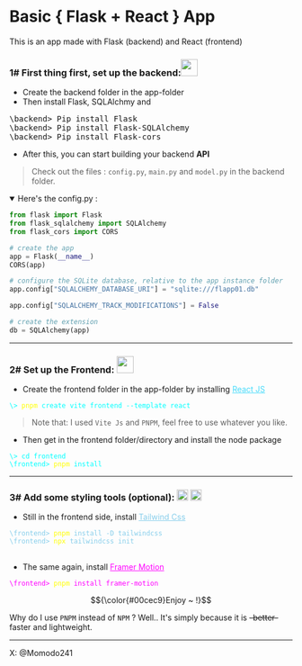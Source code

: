 # Basic { Flask + React } App

<p>This is an app made with Flask (backend) and React (frontend)</p>

<h3>1# First thing first, set up the backend:<img src="https://cdn.jsdelivr.net/gh/devicons/devicon@latest/icons/flask/flask-original.svg" width="30" style="margin-bottom:-7;"/></h3>

- Create the backend folder in the app-folder
- Then install Flask, SQLAlchmy and  


<pre>
\backend> Pip install Flask
\backend> Pip install Flask-SQLAlchemy
\backend> Pip install Flask-cors
</pre>

- After this, you can start building your backend **API**
> Check out the files : `config.py`, `main.py` and `model.py` in the backend folder.

<details open>
<summary>Here's the config.py :</summary>

```python
from flask import Flask
from flask_sqlalchemy import SQLAlchemy
from flask_cors import CORS

# create the app
app = Flask(__name__)
CORS(app)

# configure the SQLite database, relative to the app instance folder
app.config["SQLALCHEMY_DATABASE_URI"] = "sqlite:///flapp01.db"

app.config["SQLALCHEMY_TRACK_MODIFICATIONS"] = False

# create the extension
db = SQLAlchemy(app)
```

</details>

***

<h3>2# Set up the Frontend: <img src="https://cdn.jsdelivr.net/gh/devicons/devicon@latest/icons/react/react-original.svg" width="30" style="margin-bottom:-7;"/></h3>

- Create the frontend folder in the app-folder by installing <a href="https://react.dev/" style="color:#48dbfb">React JS</a> </p>

<pre><code style="color:cyan;">\> <span style="color:yellow;">pnpm</span> create vite frontend --template react
</code></pre>

> Note that: I used `Vite Js` and `PNPM`, feel free to use whatever you like.

- Then get in the frontend folder/directory and install the node package

<pre><code style="color:cyan;">\> cd frontend
\frontend> <span style="color:yellow;">pnpm</span> install
</code></pre>

***

<h3> 3# Add some styling tools (optional): <img src="https://cdn.jsdelivr.net/gh/devicons/devicon@latest/icons/tailwindcss/tailwindcss-original.svg" width="20" style="margin-bottom:-3;" alt="Tailwind Css Icon" /> <img src="https://cdn.jsdelivr.net/gh/devicons/devicon@latest/icons/framermotion/framermotion-original.svg" width="20" style="margin-bottom:-3;" alt="Framer Motion Icon" /></h3>

- <p>Still in the frontend side, install <a href="https://tailwindcss.com/" style="color:skyblue">Tailwind Css</a> </p>

<pre>
<code style="color:skyblue;">\frontend> <span style="color:yellow;">pnpm</span> install -D tailwindcss
\frontend> <span style="color:yellow;">npx</span> tailwindcss init
</code>
</pre>

- <p>The same again, install <a href="https://www.framer.com/motion/" style="color:fuchsia">Framer Motion</a> </p>

<pre><code style="color:fuchsia;">\frontend> <span style="color:yellow;">pnpm</span> install framer-motion</code></pre>

$${\color{#00cec9}Enjoy ~ !}$$

Why do I use `PNPM` instead of `NPM` ? Well.. It's simply because it is ~~-better-~~ faster and lightweight.

***
X: @Momodo241
